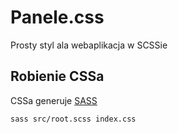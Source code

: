 # Panele.css

Prosty styl ala webaplikacja w SCSSie

## Robienie CSSa

CSSa generuje [SASS](https://sass-lang.com)

```
sass src/root.scss index.css
```